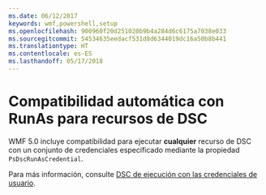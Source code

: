 ```yaml
---
ms.date: 06/12/2017
keywords: wmf,powershell,setup
ms.openlocfilehash: 900960f20d251020b9b4a284d6c6175a7038e033
ms.sourcegitcommit: 54534635eedacf531d8d6344019dc16a50b8b441
ms.translationtype: HT
ms.contentlocale: es-ES
ms.lasthandoff: 05/17/2018
---
```

# <a name="automatic-runas-support-for-dsc-resources"></a>Compatibilidad automática con RunAs para recursos de DSC

WMF 5.0 incluye compatibilidad para ejecutar **cualquier** recurso de DSC con un conjunto de credenciales especificado mediante la propiedad `PsDscRunAsCredential`.

Para más información, consulte [DSC de ejecución con las credenciales de usuario](https://msdn.microsoft.com/powershell/dsc/runasuser).
